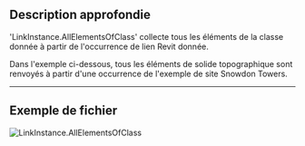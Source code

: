 ## Description approfondie
'LinkInstance.AllElementsOfClass' collecte tous les éléments de la classe donnée à partir de l'occurrence de lien Revit donnée.

Dans l'exemple ci-dessous, tous les éléments de solide topographique sont renvoyés à partir d'une occurrence de l'exemple de site Snowdon Towers.
___
## Exemple de fichier

![LinkInstance.AllElementsOfClass](./Revit.Elements.LinkInstance.AllElementsOfClass_img.jpg)
